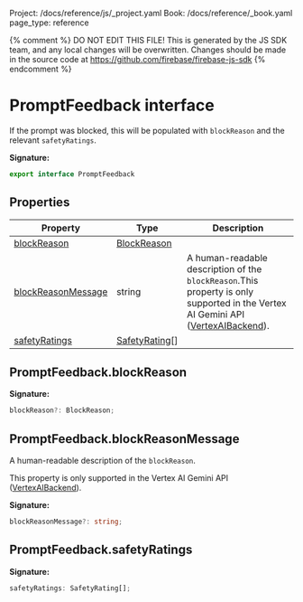 Project: /docs/reference/js/_project.yaml
Book: /docs/reference/_book.yaml
page_type: reference

{% comment %}
DO NOT EDIT THIS FILE!
This is generated by the JS SDK team, and any local changes will be
overwritten. Changes should be made in the source code at
https://github.com/firebase/firebase-js-sdk
{% endcomment %}

# PromptFeedback interface
If the prompt was blocked, this will be populated with `blockReason` and the relevant `safetyRatings`<!-- -->.

<b>Signature:</b>

```typescript
export interface PromptFeedback 
```

## Properties

|  Property | Type | Description |
|  --- | --- | --- |
|  [blockReason](./vertexai.promptfeedback.md#promptfeedbackblockreason) | [BlockReason](./vertexai.md#blockreason) |  |
|  [blockReasonMessage](./vertexai.promptfeedback.md#promptfeedbackblockreasonmessage) | string | A human-readable description of the <code>blockReason</code>.<!-- -->This property is only supported in the Vertex AI Gemini API ([VertexAIBackend](./vertexai.vertexaibackend.md#vertexaibackend_class)<!-- -->). |
|  [safetyRatings](./vertexai.promptfeedback.md#promptfeedbacksafetyratings) | [SafetyRating](./vertexai.safetyrating.md#safetyrating_interface)<!-- -->\[\] |  |

## PromptFeedback.blockReason

<b>Signature:</b>

```typescript
blockReason?: BlockReason;
```

## PromptFeedback.blockReasonMessage

A human-readable description of the `blockReason`<!-- -->.

This property is only supported in the Vertex AI Gemini API ([VertexAIBackend](./vertexai.vertexaibackend.md#vertexaibackend_class)<!-- -->).

<b>Signature:</b>

```typescript
blockReasonMessage?: string;
```

## PromptFeedback.safetyRatings

<b>Signature:</b>

```typescript
safetyRatings: SafetyRating[];
```
